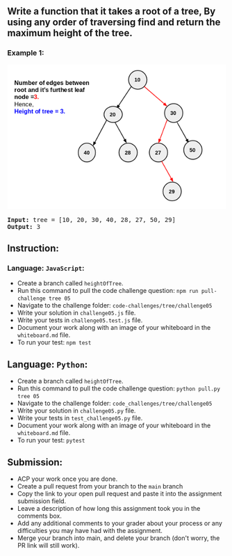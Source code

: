 
## Write a function that it takes a root of a tree, By using any order of traversing find and return the maximum height of the tree.</p>

### Example 1:
![](/assets/tree/height.jpg)

<pre><strong>Input:</strong> tree = [10, 20, 30, 40, 28, 27, 50, 29]
<strong>Output: </strong>3
</pre>

## Instruction:

### Language: `JavaScript`:

* Create a branch called `heightOfTree`.
* Run this command to pull the code challenge question: `npm run pull-challenge tree 05`
* Navigate to the challenge folder: `code-challenges/tree/challenge05`
* Write your solution in `challenge05.js` file.
* Write your tests in `challenge05.test.js` file.
* Document your work along with an image of your whiteboard in the `whiteboard.md` file.
* To run your test: `npm test`

## Language: `Python`:

* Create a branch called `heightOfTree`.
* Run this command to pull the code challenge question: `python pull.py tree 05`
* Navigate to the challenge folder: `code_challenges/tree/challenge05`
* Write your solution in `challenge05.py` file.
* Write your tests in `test_challenge05.py` file.
* Document your work along with an image of your whiteboard in the `whiteboard.md` file.
* To run your test: `pytest`

## Submission:
* ACP your work once you are done.
* Create a pull request from your branch to the `main` branch
* Copy the link to your open pull request and paste it into the assignment submission field.
* Leave a description of how long this assignment took you in the comments box.
* Add any additional comments to your grader about your process or any difficulties you may have had with the assignment.
* Merge your branch into main, and delete your branch (don't worry, the PR link will still work).



